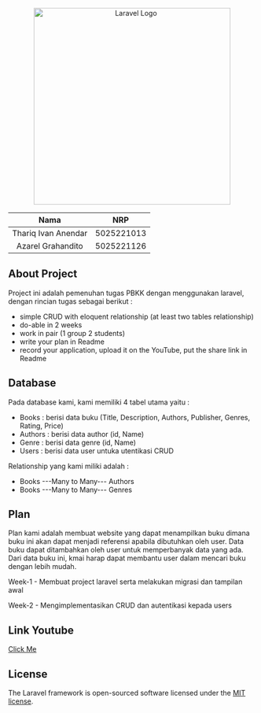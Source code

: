 <p align="center"><a href="https://laravel.com" target="_blank"><img src="https://raw.githubusercontent.com/laravel/art/master/logo-lockup/5%20SVG/2%20CMYK/1%20Full%20Color/laravel-logolockup-cmyk-red.svg" width="400" alt="Laravel Logo"></a></p>



</p>
<div align="center" >
    
| Nama |NRP    | 
| :---:   | :---: | 
| Thariq Ivan Anendar | 5025221013   | 
| Azarel Grahandito | 5025221126   | 
    
</div>

## About Project

Project ini adalah pemenuhan tugas PBKK dengan menggunakan laravel, dengan rincian tugas sebagai berikut :
- simple CRUD with eloquent relationship (at least two tables relationship)
- do-able in 2 weeks
- work in pair (1 group 2 students)
- write your plan in Readme
- record your application, upload it on the YouTube, put the share link in Readme

## Database

Pada database kami, kami memiliki 4 tabel utama yaitu :
- Books : berisi data buku (Title, Description, Authors, Publisher, Genres, Rating, Price)
- Authors : berisi data author (id, Name)
- Genre : berisi data genre (id, Name)
- Users : berisi data user untuka utentikasi CRUD

Relationship yang kami miliki adalah :
- Books ---Many to Many--- Authors
- Books ---Many to Many--- Genres

## Plan

Plan kami adalah membuat website yang dapat menampilkan buku dimana buku ini akan dapat menjadi referensi apabila dibutuhkan oleh user. Data buku dapat ditambahkan oleh user untuk memperbanyak data yang ada. Dari data buku ini, kmai harap dapat membantu user dalam mencari buku dengan lebih mudah.

Week-1 - Membuat project laravel serta melakukan migrasi dan tampilan awal

Week-2 - Mengimplementasikan CRUD dan autentikasi kepada users

## Link Youtube
[Click Me](https://youtu.be/I-3xWex36sU)

  
## License

The Laravel framework is open-sourced software licensed under the [MIT license](https://opensource.org/licenses/MIT).
